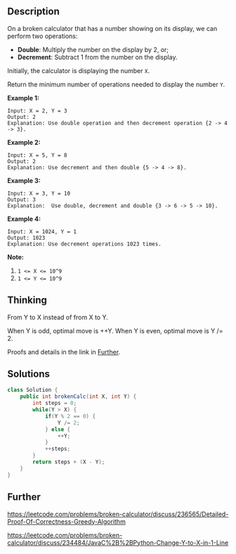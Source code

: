 ## Description

On a broken calculator that has a number showing on its display, we can perform two operations:

- **Double**: Multiply the number on the display by 2, or;
- **Decrement**: Subtract 1 from the number on the display.

Initially, the calculator is displaying the number `X`.

Return the minimum number of operations needed to display the number `Y`.

 

**Example 1:**

```
Input: X = 2, Y = 3
Output: 2
Explanation: Use double operation and then decrement operation {2 -> 4 -> 3}.
```

**Example 2:**

```
Input: X = 5, Y = 8
Output: 2
Explanation: Use decrement and then double {5 -> 4 -> 8}.
```

**Example 3:**

```
Input: X = 3, Y = 10
Output: 3
Explanation:  Use double, decrement and double {3 -> 6 -> 5 -> 10}.
```

**Example 4:**

```
Input: X = 1024, Y = 1
Output: 1023
Explanation: Use decrement operations 1023 times.
```

 

**Note:**

1. `1 <= X <= 10^9`
2. `1 <= Y <= 10^9`

## Thinking

From Y to X instead of from X to Y.

When Y is odd, optimal move is ++Y. When Y is even, optimal move is Y /= 2.

Proofs and details in the link in [Further](#Further).

## Solutions

~~~java
class Solution {
    public int brokenCalc(int X, int Y) {
        int steps = 0;
        while(Y > X) {
            if(Y % 2 == 0) {
                Y /= 2;
            } else {
                ++Y;
            }
            ++steps;
        }
        return steps + (X - Y);
    }
}
~~~



## Further

https://leetcode.com/problems/broken-calculator/discuss/236565/Detailed-Proof-Of-Correctness-Greedy-Algorithm

https://leetcode.com/problems/broken-calculator/discuss/234484/JavaC%2B%2BPython-Change-Y-to-X-in-1-Line